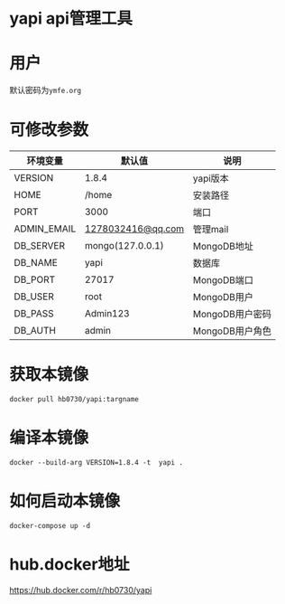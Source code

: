 # yapi api管理工具 

# 用户
 默认密码为`ymfe.org`
 # 可修改参数
 |环境变量|默认值|说明|
|----|----|---|
|VERSION|1.8.4|yapi版本|
|HOME|/home|安装路径|
|PORT|3000|端口|
|ADMIN_EMAIL|1278032416@qq.com|管理mail|
|DB_SERVER|mongo(127.0.0.1)	|MongoDB地址|
|DB_NAME|yapi|数据库|
|DB_PORT|27017 |MongoDB端口|
|DB_USER|root|MongoDB用户|
|DB_PASS|Admin123|MongoDB用户密码|
|DB_AUTH|admin|MongoDB用户角色|

# 获取本镜像
`docker pull hb0730/yapi:targname`
# 编译本镜像
`docker --build-arg VERSION=1.8.4 -t  yapi .`
# 如何启动本镜像
`docker-compose up -d`
# hub.docker地址
<https://hub.docker.com/r/hb0730/yapi>